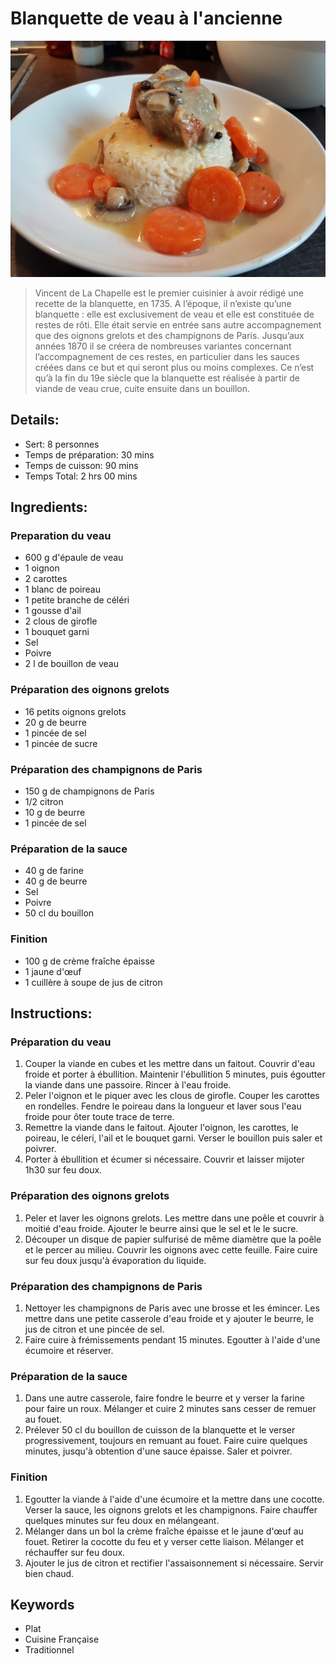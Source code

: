 # Blanquette de veau à l'ancienne

![Blanquette de veau à l'ancienne](https://github.com/anamorph/recettes/blob/main/photos/fr-plat-blanquette_de_veau_a_l_ancienne-01.jpg?raw=true)

> Vincent de La Chapelle est le premier cuisinier à avoir rédigé une recette de la blanquette, en 1735. A l’époque, il n’existe qu’une blanquette : elle est exclusivement de veau et elle est constituée de restes de rôti. Elle était servie en entrée sans autre accompagnement que des oignons grelots et des champignons de Paris. Jusqu’aux années 1870 il se créera de nombreuses variantes concernant l’accompagnement de ces restes, en particulier dans les sauces créées dans ce but et qui seront plus ou moins complexes. Ce n’est qu’à la fin du 19e siècle que la blanquette est réalisée à partir de viande de veau crue, cuite ensuite dans un bouillon.

## Details:
* Sert: 8 personnes
* Temps de préparation:  30 mins
* Temps de cuisson:  90 mins
* Temps Total:  2 hrs 00 mins

## Ingredients:
### Preparation du veau
* 600 g d'épaule de veau
* 1 oignon
* 2 carottes
* 1 blanc de poireau
* 1 petite branche de céléri
* 1 gousse d'ail
* 2 clous de girofle
* 1 bouquet garni
* Sel
* Poivre
* 2 l de bouillon de veau

### Préparation des oignons grelots
* 16 petits oignons grelots
* 20 g de beurre
* 1 pincée de sel
* 1 pincée de sucre

### Préparation des champignons de Paris
* 150 g de champignons de Paris
* 1/2 citron
* 10 g de beurre
* 1 pincée de sel

### Préparation de la sauce
* 40 g de farine
* 40 g de beurre
* Sel
* Poivre
* 50 cl du bouillon

### Finition
* 100 g de crème fraîche épaisse
* 1 jaune d'œuf
* 1 cuillère à soupe de jus de citron

## Instructions:
### Préparation du veau
  1. Couper la viande en cubes et les mettre dans un faitout. Couvrir d'eau froide et porter à ébullition. Maintenir l'ébullition 5 minutes, puis égoutter la viande dans une passoire. Rincer à l'eau froide.
  1. Peler l'oignon et le piquer avec les clous de girofle. Couper les carottes en rondelles. Fendre le poireau dans la longueur et laver sous l'eau froide pour ôter toute trace de terre.
  1. Remettre la viande dans le faitout. Ajouter l'oignon, les carottes, le poireau, le céleri, l'ail et le bouquet garni. Verser le bouillon puis saler et poivrer.
  1. Porter à ébullition et écumer si nécessaire. Couvrir et laisser mijoter 1h30 sur feu doux.

### Préparation des oignons grelots
  1. Peler et laver les oignons grelots. Les mettre dans une poêle et couvrir à moitié d'eau froide. Ajouter le beurre ainsi que le sel et le le sucre.
  1. Découper un disque de papier sulfurisé de même diamètre que la poêle et le percer au milieu. Couvrir les oignons avec cette feuille. Faire cuire sur feu doux jusqu'à évaporation du liquide.

### Préparation des champignons de Paris
  1. Nettoyer les champignons de Paris avec une brosse et les émincer. Les mettre dans une petite casserole d'eau froide et y ajouter le beurre, le jus de citron et une pincée de sel.
  1. Faire cuire à frémissements pendant 15 minutes. Egoutter à l'aide d'une écumoire et réserver.

### Préparation de la sauce
  1. Dans une autre casserole, faire fondre le beurre et y verser la farine pour faire un roux. Mélanger et cuire 2 minutes sans cesser de remuer au fouet.
  1. Prélever 50 cl du bouillon de cuisson de la blanquette et le verser progressivement, toujours en remuant au fouet. Faire cuire quelques minutes, jusqu'à obtention d'une sauce épaisse. Saler et poivrer.

### Finition

  1. Egoutter la viande à l'aide d'une écumoire et la mettre dans une cocotte. Verser la sauce, les oignons grelots et les champignons. Faire chauffer quelques minutes sur feu doux en mélangeant.
  1. Mélanger dans un bol la crème fraîche épaisse et le jaune d'œuf au fouet. Retirer la cocotte du feu et y verser cette liaison. Mélanger et réchauffer sur feu doux.
  1. Ajouter le jus de citron et rectifier l'assaisonnement si nécessaire. Servir bien chaud.

## Keywords
* Plat
* Cuisine Française
* Traditionnel